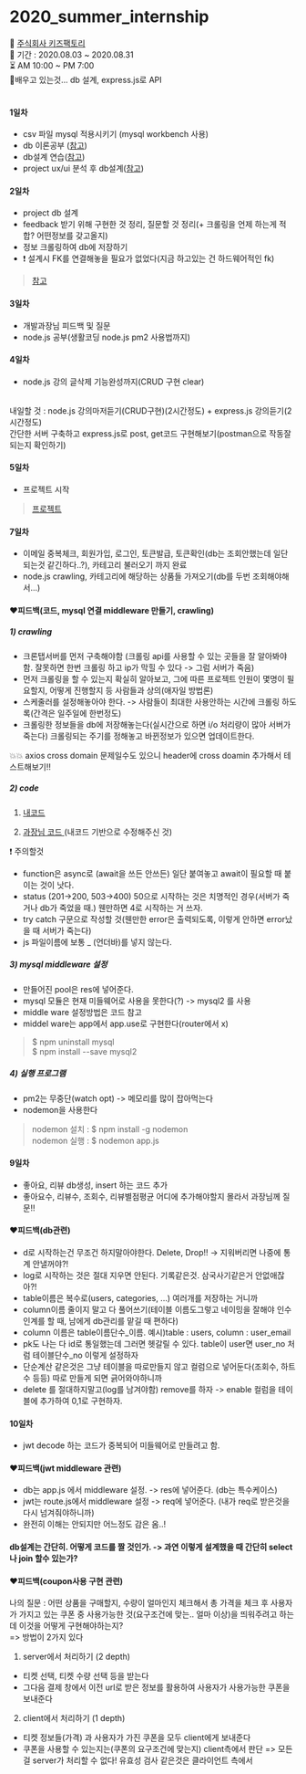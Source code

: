 # 2020_summer_internship
:office: <a href='https://kidsfactory.net/'>주식회사 키즈팩토리</a> <br>
:date: 기간 : 2020.08.03 ~ 2020.08.31 <br>
:hourglass_flowing_sand: AM 10:00 ~ PM 7:00 <br>
:pencil:배우고 있는것... db 설계, express.js로 API  <br> <br>
#### 1일차
* csv 파일 mysql 적용시키기 (mysql workbench 사용)
* db 이론공부 (<a href="https://victorydntmd.tistory.com/125">참고</a>)
* db설계 연습(<a href="https://blog.advenoh.pe.kr/database/%EA%B4%80%EA%B3%84%ED%98%95-%EB%8D%B0%EC%9D%B4%ED%84%B0%EB%B2%A0%EC%9D%B4%EC%8A%A4-%EC%84%A4%EA%B3%84-%EB%B0%8F-%EA%B5%AC%EC%B6%95/">참고</a>)
* project ux/ui 분석 후 db설계(<a href="https://dionysus2074.tistory.com/105">참고</a>)

#### 2일차
* project db 설계
* feedback 받기 위해 구현한 것 정리, 질문할 것 정리(+ 크롤링을 언제 하는게 적합? 어떤정보를 갖고올지)
* 정보 크롤링하여 db에 저장하기
* :heavy_exclamation_mark: 설계시 FK를 연결해놓을 필요가 없었다(지금 하고있는 건 하드웨어적인 fk)
> <a href="https://m.blog.naver.com/PostView.nhn?blogId=hist0134&logNo=220249120040&proxyReferer=https:%2F%2Fwww.google.com%2F">참고</a>

#### 3일차
* 개발과장님 피드백 및 질문
* node.js 공부(생활코딩 node.js pm2 사용법까지)

#### 4일차
* node.js 강의 글삭제 기능완성까지(CRUD 구현 clear)
<br>
내일할 것 : node.js 강의마저듣기(CRUD구현)(2시간정도) + express.js 강의듣기(2시간정도) <br>
간단한 서버 구축하고 express.js로 post, get코드 구현해보기(postman으로 작동잘되는지 확인하기) <br>

#### 5일차
* 프로젝트 시작 <br>
> <a href='https://github.com/ujin2021/internship_project.git'>프로젝트</a>

#### 7일차
* 이메일 중복체크, 회원가입, 로그인, 토큰발급, 토큰확인(db는 조회안했는데 일단 되는것 같긴하다..?), 카테고리 불러오기 까지 완료
* node.js crawling, 카테고리에 해당하는 상품들 가져오기(db를 두번 조회해야해서...)

#### ❤️피드백(코드, mysql 연결 middleware 만들기, crawling)

##### 1) crawling
  
  * 크론탭서버를 먼저 구축해야함 (크롤링 api를 사용할 수 있는 곳들을 잘 알아봐야함. 잘못하면 한번 크롤링 하고 ip가 막힐 수 있다 -> 그럼 서버가 죽음)
  * 먼저 크롤링을 할 수 있는지 확실히 알아보고, 그에 따른 프로젝트 인원이 몇명이 필요할지, 어떻게 진행할지 등 사람들과 상의(애자일 방법론)
  * 스케줄러를 설정해놓아야 한다. -> 사람들이 최대한 사용안하는 시간에 크롤링 하도록(간격은 일주일에 한번정도)
  * 크롤링한 정보들을 db에 저장해놓는다(실시간으로 하면 i/o 처리량이 많아 서버가 죽는다) 크롤링되는 주기를 정해놓고 바뀐정보가 있으면 업데이트한다.
  > <a href="https://happist.com/553442/%EC%84%9C%EB%B2%84%EC%97%90%EC%84%9C-%EC%9E%90%EB%8F%99-%EC%8B%A4%ED%96%89%EC%9D%84-%EA%B0%80%EB%8A%A5%EC%BC%80-%ED%95%B4%EC%A3%BC%EB%8A%94-crontab%ED%81%AC%EB%A1%A0%ED%83%AD-%EC%84%A4%EC%A0%95"></a>
  
  :boom::boom: axios cross domain 문제일수도 있으니 header에 cross doamin 추가해서 테스트해보기!!
  
##### 2) code

1. <a href="https://gist.github.com/2f897ba534658d8c09c524cd9b23c5c0.git">내코드</a> <br>

2. <a href="https://gist.github.com/11ee92f548836af1e48d343c1e39f97a.git">과장님 코드 </a> (내코드 기반으로 수정해주신 것)<br>

❗️ 주의할것 <br>

* function은 async로 (await을 쓰든 안쓰든) 일단 붙여놓고 await이 필요할 때 붙이는 것이 낫다.
* status (201->200, 503->400) 50으로 시작하는 것은 치명적인 경우(서버가 죽거나 db가 죽었을 때.) 웬만하면 4로 시작하는 거 쓰자.
* try catch 구문으로 작성할 것(웬만한 error은 출력되도록, 이렇게 안하면 error났을 때 서버가 죽는다)
* js 파일이름에 보통 \_ (언더바)를 넣지 않는다.

##### 3) mysql middleware 설정

* 만들어진 pool은 res에 넣어준다.
* mysql 모듈은 현재 미들웨어로 사용을 못한다(?) -> mysql2 를 사용
* middle ware 설정방법은 코드 참고
* middel ware는 app에서 app.use로 구현한다(router에서 x)
> $ npm uninstall mysql <br>
> $ npm install --save mysql2

##### 4) 실행 프로그램

* pm2는 무중단(watch opt) -> 메모리를 많이 잡아먹는다
* nodemon을 사용한다
> nodemon 설치 : $ npm install -g nodemon <br>
> nodemon 실행 : $ nodemon app.js

#### 9일차
* 좋아요, 리뷰 db생성, insert 하는 코드 추가
* 좋아요수, 리뷰수, 조회수, 리뷰별점평균 어디에 추가해야할지 몰라서 과장님께 질문!!

#### ❤️피드백(db관련)
* d로 시작하는건 무조건 하지말아야한다. Delete, Drop!! -> 지워버리면 나중에 통계 안낼꺼야?!
* log로 시작하는 것은 절대 지우면 안된다. 기록같은것. 삼국사기같은거 안없애잖아?!
* table이름은 복수로(users, categories, ...) 여러개를 저장하는 거니까
* column이름 줄이지 말고 다 풀어쓰기(테이블 이름도그렇고 네이밍을 잘해야 인수인계를 할 때, 남에게 db관리를 맡길 때 편하다)
* column 이름은 table이름단수_이름. 예시)table : users, column : user_email
* pk도 나는 다 id로 통일했는데 그러면 헷갈릴 수 있다. table이 user면 user_no 처럼 테이블단수_no 이렇게 설정하자
* 단순계산 같은것은 그냥 테이블을 따로만들지 않고 컬럼으로 넣어둔다(조회수, 하트수 등등) 따로 만들게 되면 긁어와야하니까
* delete 를 절대하지말고(log를 남겨야함) remove를 하자 -> enable 컬럼을 테이블에 추가하여 0,1로 구현하자.

#### 10일차
* jwt decode 하는 코드가 중복되어 미들웨어로 만들려고 함.

#### ❤️피드백(jwt middleware 관련)
* db는 app.js 에서 middleware 설정. -> res에 넣어준다. (db는 특수케이스)
* jwt는 route.js에서 middleware 설정 -> req에 넣어준다. (내가 req로 받은것을 다시 넘겨줘야하니까)
* 완전히 이해는 안되지만 어느정도 감은 옴..!

#### db설계는 간단히. 어떻게 코드를 짤 것인가. -> 과연 이렇게 설계했을 때 간단히 select 나 join 할수 있는가?

#### ❤️피드백(coupon사용 구현 관련)
나의 질문 : 어떤 상품을 구매할지, 수량이 얼마인지 체크해서 총 가격을 체크 후 사용자가 가지고 있는 쿠폰 중 사용가능한 것(요구조건에 맞는.. 얼마 이상)을 띄워주려고 하는데 이것을 어떻게 구현해야하는지? <br> 
=> 방법이 2가지 있다 <br>
1) server에서 처리하기 (2 depth)
* 티켓 선택, 티켓 수량 선택 등을 받는다
* 그다음 결제 창에서 이전 url로 받은 정보를 활용하여 사용자가 사용가능한 쿠폰을 보내준다
2) client에서 처리하기 (1 depth)
* 티켓 정보들(가격) 과 사용자가 가진 쿠폰을 모두 client에게 보내준다
* 쿠폰을 사용할 수 있는지는(쿠폰의 요구조건에 맞는지) client측에서 판단
=> 모든걸 server가 처리할 수 없다! 유효성 검사 같은것은 클라이언트 측에서 
